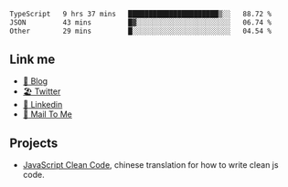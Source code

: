 <!--START_SECTION:waka-->

```txt
TypeScript   9 hrs 37 mins   ██████████████████████▒░░   88.72 %
JSON         43 mins         █▓░░░░░░░░░░░░░░░░░░░░░░░   06.74 %
Other        29 mins         █░░░░░░░░░░░░░░░░░░░░░░░░   04.54 %
```

<!--END_SECTION:waka-->

## Link me

- [📕 Blog](https://chris-yu.vercel.app/)
- [🏖️ Twitter](https://twitter.com/yuetong3yu)
- [🧳 Linkedin](https://www.linkedin.com/in/yuetong3yu)
- [📧 Mail To Me](mailto:yuetong3yu@gmail.com)


## Projects 

- [JavaScript Clean Code](https://js-clean-code-cn.vercel.app/), chinese translation for how to write clean js code.
